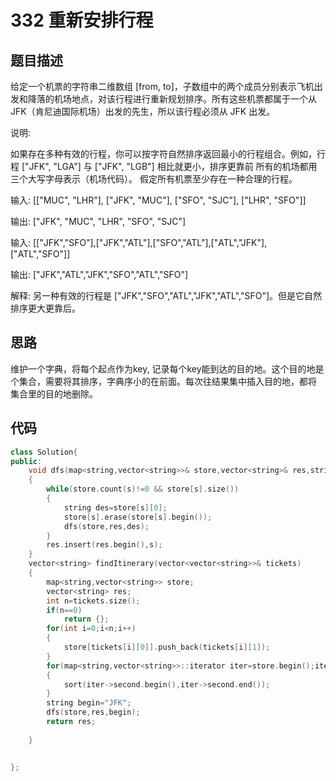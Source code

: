 # 332 重新安排行程

## 题目描述

给定一个机票的字符串二维数组 [from, to]，子数组中的两个成员分别表示飞机出发和降落的机场地点，对该行程进行重新规划排序。所有这些机票都属于一个从JFK（肯尼迪国际机场）出发的先生，所以该行程必须从 JFK 出发。

说明:

如果存在多种有效的行程，你可以按字符自然排序返回最小的行程组合。例如，行程 ["JFK", "LGA"] 与 ["JFK", "LGB"] 相比就更小，排序更靠前
所有的机场都用三个大写字母表示（机场代码）。
假定所有机票至少存在一种合理的行程。

输入: [["MUC", "LHR"], ["JFK", "MUC"], ["SFO", "SJC"], ["LHR", "SFO"]]

输出: ["JFK", "MUC", "LHR", "SFO", "SJC"]

输入: [["JFK","SFO"],["JFK","ATL"],["SFO","ATL"],["ATL","JFK"],["ATL","SFO"]]

输出: ["JFK","ATL","JFK","SFO","ATL","SFO"]

解释: 另一种有效的行程是 ["JFK","SFO","ATL","JFK","ATL","SFO"]。但是它自然排序更大更靠后。

## 思路

维护一个字典，将每个起点作为key, 记录每个key能到达的目的地。这个目的地是个集合，需要将其排序，字典序小的在前面。每次往结果集中插入目的地，都将\
集合里的目的地删除。

## 代码

```C++
class Solution{
public:
    void dfs(map<string,vector<string>>& store,vector<string>& res,string s)
    {
        while(store.count(s)!=0 && store[s].size())
        {
            string des=store[s][0];
            store[s].erase(store[s].begin());
            dfs(store,res,des);
        }
        res.insert(res.begin(),s);
    }
    vector<string> findItinerary(vector<vector<string>>& tickets) 
    {
        map<string,vector<string>> store;
        vector<string> res;
        int n=tickets.size();
        if(n==0)
            return {};
        for(int i=0;i<n;i++)
        {
            store[tickets[i][0]].push_back(tickets[i][1]);
        }
        for(map<string,vector<string>>::iterator iter=store.begin();iter!=store.end();iter++)
        {
            sort(iter->second.begin(),iter->second.end());
        }
        string begin="JFK";
        dfs(store,res,begin);
        return res;
    
    }


};
```
